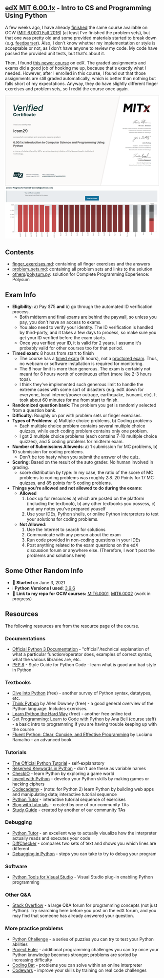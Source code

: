 ## [edX MIT 6.00.1x](https://www.edx.org/course/introduction-to-computer-science-and-programming-7) - Intro to CS and Programming Using Python
A few weeks ago, I have already [finished](https://github.com/lcsm29/MIT6.0001) the same course available on OCW ([MIT 6.0001 Fall 2016](https://ocw.mit.edu/courses/electrical-engineering-and-computer-science/6-0001-introduction-to-computer-science-and-programming-in-python-fall-2016/)) (at least I've finished the problem sets), but that one was pretty old and some provided materials started to break down (e.g. [feedparser](https://github.com/lcsm29/MIT6.0001/commit/c53684d2d6d06465bd0d08087161be7b7d529ee4#diff-d3d78a8e23517614c0c0c8a862b804341cf46d02c80d4db7a515b0f0d299468e)). Also, I don't know whether my implementation or style is acceptable or not, as I don't have anyone to review my code. My code have passed the provided unit tests, but that's about it.

Then, I found [this newer course](https://www.edx.org/course/introduction-to-computer-science-and-programming-7) on edX. The graded assignments and exams did a good job of hooking me up, because that's exactly what I needed. However, after I enrolled in this course, I found out that those assignments are still graded automatically, which is better than nothing but falls short of my expectations. Anyway, they do have slightly different finger exercises and problem sets, so I redid the course once again.

![Certificate](https://github.com/lcsm29/edx-mit-6.00.1x/blob/main/cert.png?raw=true)
![Progress](https://github.com/lcsm29/edx-mit-6.00.1x/blob/main/progress.png?raw=true)

## Contents
* [finger_exercises.md](https://github.com/lcsm29/edx-mit-6.00.1x/blob/main/finger_exercises.md): containing all finger exercises and the answers
* [problem_sets.md](https://github.com/lcsm29/edx-mit-6.00.1x/blob/main/problem_sets.md): containing all problem sets and links to the solution
* [others](https://github.com/lcsm29/edx-mit-6.00.1x/tree/main/others)/[polysum.py](https://github.com/lcsm29/edx-mit-6.00.1x/blob/main/others/polysum.py): solution for Complete Programming Experience: Polysum

## Exam Info
* **Eligibility**: a) Pay $75 **and** b) go through the automated ID verification process.
  * Both midterm and final exams are behind the paywall, so unless you pay, you don't have an access to exams.
  * You also need to verify your identity. The ID verification is handled by third-party, and it takes a few days to process, so make sure you get your ID verified before the exam starts.
  * Once you verified your ID, it is valid for 2 years. I assume it's probably valid for other courses too for that period.
* **Timed exam**: 8 hours from start to finish
  * The course has a [timed exam](https://support.edx.org/hc/en-us/articles/360000037728) (8 hours), not a [proctored exam](https://support.edx.org/hc/en-us/articles/207249428). Thus, no webcam or software installation is required for monitoring.
  * The 8 hour limit is more than generous. The exam is certainly not meant for 8 hours worth of continuous effort (more like 2-3 hours tops).
  * I think they've implemented such generous limit to handle the extreme cases with some sort of disasters (e.g. edX down for everyone, local internet/power outrage, earthquake, tsunami, etc). It took about 60 minutes for me from start to finish.
* **Randomized question bank**: The problem you get is randomly selected from a question bank.
* **Difficulty**: Roughly on par with problem sets or finger exercises.
* **Types of Problems**: a) Multiple choice problems, b) Coding problems
  * Each multiple choice problem contains several multiple choice quizzes, while each coding problem contains only one problem.
  * I got 2 multiple choice problems (each contains 7-10 multiple choice quizzes), and 5 coding problems for midterm exam.
* **Number of Submissions Alloweds**: a) 1 submission for MC problems, b) 10 submission for coding problems.
  * Don't be too hasty when you submit the answer of the quiz.
* **Scoring**: Based on the result of the auto grader. No human involved in grading.
  * score distribution by type: In my case, the ratio of the score of MC problems to coding problems was roughly 2:8. 20 Points for 17 MC quizzes, and 85 points for 5 coding problems.
* **Things you're allowed and not allowed to do during the exams**:
  * **Allowed**
    1. Look up for resources a) which are posted on the platform (including the textbook), b) any other textbooks you possess, c) and any notes you've prepared youself
    2. Use your IDEs, Python shells, or online Python interpreters to test your solutions for coding problems.
  * **Not Allowed**:
    1. Use the Internet to search for solutions
    2. Communicate with any person about the exam
    3. Run code provided in non-coding questions in your IDEs
    4. Post anything related to the exam questions on the edX discussion forum or anywhere else. (Therefore, I won't post the problems and solutions here)

## Some Other Random Info
* 📅 **Started** on June 3, 2021
* ℹ️ **Python Versions I used**: [3.9.6](https://www.python.org/downloads/release/python-396/)
* 🔗 **Link to my repo for OCW courses:** [MIT6.0001](https://github.com/lcsm29/MIT6.0001), [MIT6.0002](https://github.com/lcsm29/MIT6.0002) (work in progress)

## Resources
The following resources are from the resource page of the course.

### Documentations
* [Official Python 3 Documentation](https://docs.python.org/3/library/index.html) - "official"/technical explanation of what a particular function/operator does, examples of correct syntax, what the various libraries are, etc.
* [PEP 8](https://www.python.org/dev/peps/pep-0008/) - Style Guide for Python Code - learn what is good and bad style in Python

### Textbooks
* [Dive Into Python](https://diveintopython3.problemsolving.io/) (free) - another survey of Python syntax, datatypes, etc.
* [Think Python](https://greenteapress.com/wp/think-python-2e/) by Allen Downey (free) - a good general overview of the Python language. Includes exercises.
* [Learn Python the Hard Way](https://learnpythonthehardway.org/python3/) (free) - another free online text
* [Get Programming: Learn to Code with Python](https://www.manning.com/books/get-programming) by Ana Bell (course staff) - a basic intro to programming if you are having trouble keeping up with the course
* [Fluent Python: Clear, Concise, and Effective Programming](https://www.oreilly.com/library/view/fluent-python/9781491946237/) by Luciano Ramalho - an advanced book

### Tutorials
* [The Official Python Tutorial](https://docs.python.org/3/tutorial/) - self-explanatory
* [Reserved Keywords in Python](https://docs.python.org/3.0/reference/lexical_analysis.html#id8) - don't use these as variable names
* [CheckIO](https://checkio.org/) - learn Python by exploring a game world
* [Invent with Python](https://inventwithpython.com/) - develop your Python skills by making games or hacking ciphers
* [Codecademy](https://www.codecademy.com/catalog) - (note: for Python 2) learn Python by building web apps and manipulating data; interactive tutorial sequence
* [Python Tutor](http://www.pythontutor.com/) - interactive tutorial sequence of exercises
* [Blog with tutorials](https://mitxcsjourney.blogspot.com/) - created by one of our community TAs
* [Study Guide](https://docs.google.com/document/d/1oMYRnogRrGgCtz-26E8hJYLp7Bm99JS1SP4lhdXvqpw/edit#heading=h.wkdtdlnax0u3) - created by another of our community TAs

### Debugging
* [Python Tutor](http://www.pythontutor.com/) - an excellent way to actually visualize how the interpreter actually reads and executes your code
* [DiffChecker](https://www.diffchecker.com/) - compares two sets of text and shows you which lines are different
* [Debugging in Python](https://pythonconquerstheuniverse.wordpress.com/2009/09/10/debugging-in-python/) - steps you can take to try to debug your program

### Software
* [Python Tools for Visual Studio](https://microsoft.github.io/PTVS/) - Visual Studio plug-in enabling Python programming

### Other Q&A
* [Stack Overflow](https://stackoverflow.com/questions/tagged/python) - a large Q&A forum for programming concepts (not just Python). Try searching here before you post on the edX forum, and you may find that someone has already answered your question.

### More practice problems
* [Python Challenge](http://www.pythonchallenge.com/) - a series of puzzles you can try to test your Python abilities
* [Project Euler](https://projecteuler.net/) - additional programming challenges you can try once your Python knowledge becomes stronger; problems are sorted by increasing difficulty
* [Coding Bat](https://codingbat.com/python) - problems you can solve within an online interpreter
* [Codewars](https://www.codewars.com/?language=python) - improve your skills by training on real code challenges
